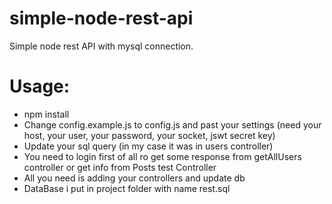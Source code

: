 # simple-node-rest-api

Simple node rest API with mysql connection.

# Usage:

- npm install
- Change config.example.js to config.js and past your settings (need your host, your user, your password, your socket, jswt secret key)
- Update your sql query (in my case it was in users controller)
- You need to login first of all ro get some response from getAllUsers controller or get info from Posts test Controller
- All you need is adding your controllers and update db
- DataBase i put in project folder with name rest.sql
